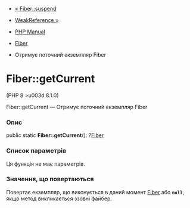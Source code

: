 - [« Fiber::suspend](fiber.suspend.md)
- [WeakReference »](class.weakreference.md)

- [PHP Manual](index.md)
- [Fiber](class.fiber.md)
- Отримує поточний екземпляр Fiber

# Fiber::getCurrent

(PHP 8 \>u003d 8.1.0)

Fiber::getCurrent — Отримує поточний екземпляр Fiber

### Опис

public static **Fiber::getCurrent**(): ?[Fiber](class.fiber.md)

### Список параметрів

Ця функція не має параметрів.

### Значення, що повертаються

Повертає екземпляр, що виконується в даний момент
[Fiber](class.fiber.md) або **`null`**, якщо метод викликається ззовні
файбер.
